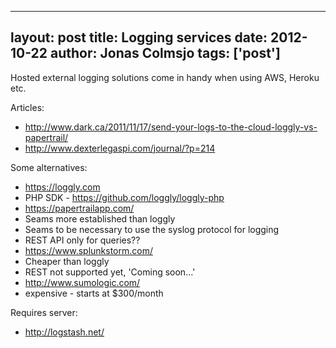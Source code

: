 
---
layout: post
title: Logging services
date: 2012-10-22
author: Jonas Colmsjo
tags: ['post']
---

Hosted external logging solutions come in handy when using AWS, Heroku etc.





Articles:

 * http://www.dark.ca/2011/11/17/send-your-logs-to-the-cloud-loggly-vs-papertrail/
 * http://www.dexterlegaspi.com/journal/?p=214

Some alternatives:

* https://loggly.com
 * PHP SDK - https://github.com/loggly/loggly-php
* https://papertrailapp.com/
 * Seams more established than loggly
 * Seams to be necessary to use the syslog protocol for logging
 * REST API only for queries??
* https://www.splunkstorm.com/
 * Cheaper than loggly
 * REST not supported yet, 'Coming soon...'
* http://www.sumologic.com/
 * expensive - starts at $300/month

Requires server:

 * http://logstash.net/
